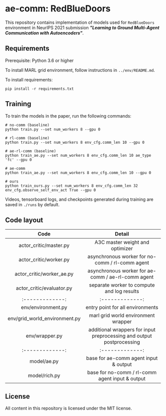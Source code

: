 # ae-comm: RedBlueDoors
This repository contains implementation of models used for `RedBlueDoors` environment
in NeurIPS 2021 submission ***"Learning to Ground Multi-Agent Communication with Autoencoders"***.

## Requirements
Prerequisite: Python 3.6 or higher

To install MARL grid environment, follow instructions in `../env/README.md`.

To install requirements:
```setup
pip install -r requirements.txt
```

## Training
To train the models in the paper, run the following commands:
```train
# no-comm (baseline)
python train.py --set num_workers 8 --gpu 0

# rl-comm (baseline)
python train.py --set num_workers 8 env_cfg.comm_len 10 --gpu 0

# ae-rl-comm (baseline)
python train_ae.py --set num_workers 8 env_cfg.comm_len 10 ae_type 'fc' --gpu 0

# ae-comm
python train_ae.py --set num_workers 8 env_cfg.comm_len 10 --gpu 0

# ours
python train_ours.py --set num_workers 8 env_cfg.comm_len 32 env_cfg.observe_self_env_act True --gpu 0
```

Videos, tensorboard logs, and checkpoints generated during training are saved in `./runs` by default.

## Code layout

| Code          | Detail |
| :-------------: |:-------------:|
| actor_critic/master.py | A3C master weight and optimizer |
| actor_critic/worker.py | asynchronous worker for no-comm / rl-comm agent|
| actor_critic/worker_ae.py | asynchronous worker for ae-comm / ae-rl-comm agent|
| actor_critic/evaluator.py | separate worker to compute and log results |
| :-------------: |:-------------:|
| env/environment.py | entry point for all environments | 
| env/grid_world_environment.py | marl grid world environment wrapper |
| env/wrapper.py | additional wrappers for input preprocessing and output postprocessing |
| :-------------: |:-------------:|
| model/ae.py | base for ae-comm agent input & output | 
| model/rich.py | base for no-comm / rl-comm agent input & output | 

## License
All content in this repository is licensed under the MIT license.